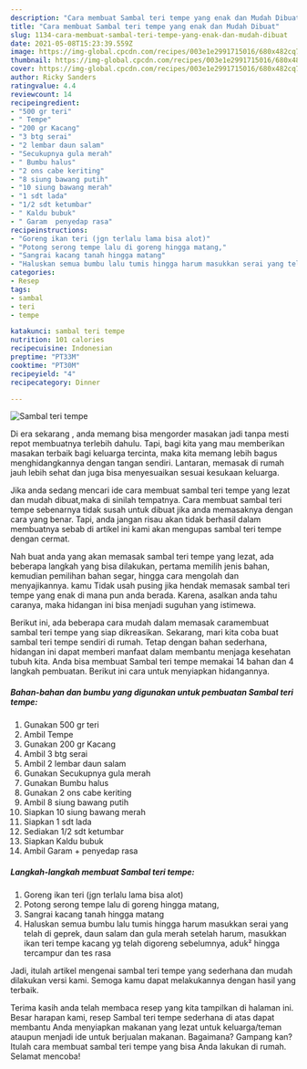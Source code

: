 ```yaml
---
description: "Cara membuat Sambal teri tempe yang enak dan Mudah Dibuat"
title: "Cara membuat Sambal teri tempe yang enak dan Mudah Dibuat"
slug: 1134-cara-membuat-sambal-teri-tempe-yang-enak-dan-mudah-dibuat
date: 2021-05-08T15:23:39.559Z
image: https://img-global.cpcdn.com/recipes/003e1e2991715016/680x482cq70/sambal-teri-tempe-foto-resep-utama.jpg
thumbnail: https://img-global.cpcdn.com/recipes/003e1e2991715016/680x482cq70/sambal-teri-tempe-foto-resep-utama.jpg
cover: https://img-global.cpcdn.com/recipes/003e1e2991715016/680x482cq70/sambal-teri-tempe-foto-resep-utama.jpg
author: Ricky Sanders
ratingvalue: 4.4
reviewcount: 14
recipeingredient:
- "500 gr teri"
- " Tempe"
- "200 gr Kacang"
- "3 btg serai"
- "2 lembar daun salam"
- "Secukupnya gula merah"
- " Bumbu halus"
- "2 ons cabe keriting"
- "8 siung bawang putih"
- "10 siung bawang merah"
- "1 sdt lada"
- "1/2 sdt ketumbar"
- " Kaldu bubuk"
- " Garam  penyedap rasa"
recipeinstructions:
- "Goreng ikan teri (jgn terlalu lama bisa alot)"
- "Potong serong tempe lalu di goreng hingga matang,"
- "Sangrai kacang tanah hingga matang"
- "Haluskan semua bumbu lalu tumis hingga harum masukkan serai yang telah di geprek, daun salam dan gula merah setelah harum, masukkan ikan teri tempe kacang yg telah digoreng sebelumnya, aduk² hingga tercampur dan tes rasa"
categories:
- Resep
tags:
- sambal
- teri
- tempe

katakunci: sambal teri tempe 
nutrition: 101 calories
recipecuisine: Indonesian
preptime: "PT33M"
cooktime: "PT30M"
recipeyield: "4"
recipecategory: Dinner

---
```



![Sambal teri tempe](https://img-global.cpcdn.com/recipes/003e1e2991715016/680x482cq70/sambal-teri-tempe-foto-resep-utama.jpg)

Di era  sekarang , anda memang bisa mengorder masakan jadi tanpa mesti repot membuatnya terlebih dahulu. Tapi, bagi kita yang mau memberikan masakan terbaik bagi keluarga tercinta, maka kita memang lebih bagus menghidangkannya dengan tangan sendiri. Lantaran, memasak di rumah jauh lebih sehat dan juga bisa menyesuaikan sesuai kesukaan keluarga.

Jika anda sedang mencari ide cara membuat sambal teri tempe yang lezat dan mudah dibuat,maka di sinilah tempatnya. Cara membuat sambal teri tempe  sebenarnya tidak susah untuk dibuat jika anda memasaknya dengan cara yang benar. Tapi, anda jangan risau akan tidak berhasil dalam membuatnya 
sebab di artikel ini kami akan mengupas sambal teri tempe dengan cermat.  



Nah buat anda yang akan memasak sambal teri tempe yang lezat, ada beberapa langkah yang bisa dilakukan, pertama memilih jenis bahan, kemudian pemilihan bahan segar, hingga cara mengolah dan menyajikannya. kamu Tidak usah pusing jika hendak memasak sambal teri tempe yang enak di mana pun anda berada. Karena, asalkan anda  tahu caranya, maka hidangan ini bisa menjadi suguhan yang istimewa.

Berikut ini, ada beberapa cara mudah dalam memasak caramembuat sambal teri tempe yang siap dikreasikan. Sekarang, mari kita coba buat sambal teri tempe sendiri di rumah. Tetap dengan bahan sederhana, hidangan ini dapat memberi manfaat dalam membantu menjaga kesehatan tubuh kita. Anda bisa membuat Sambal teri tempe memakai 14 bahan dan 4 langkah pembuatan. Berikut ini cara untuk menyiapkan hidangannya.

<!--inarticleads1-->

##### Bahan-bahan dan bumbu yang digunakan untuk pembuatan Sambal teri tempe:

1. Gunakan 500 gr teri
1. Ambil  Tempe
1. Gunakan 200 gr Kacang
1. Ambil 3 btg serai
1. Ambil 2 lembar daun salam
1. Gunakan Secukupnya gula merah
1. Gunakan  Bumbu halus
1. Gunakan 2 ons cabe keriting
1. Ambil 8 siung bawang putih
1. Siapkan 10 siung bawang merah
1. Siapkan 1 sdt lada
1. Sediakan 1/2 sdt ketumbar
1. Siapkan  Kaldu bubuk
1. Ambil  Garam + penyedap rasa




<!--inarticleads2-->

##### Langkah-langkah membuat Sambal teri tempe:

1. Goreng ikan teri (jgn terlalu lama bisa alot)
1. Potong serong tempe lalu di goreng hingga matang,
1. Sangrai kacang tanah hingga matang
1. Haluskan semua bumbu lalu tumis hingga harum masukkan serai yang telah di geprek, daun salam dan gula merah setelah harum, masukkan ikan teri tempe kacang yg telah digoreng sebelumnya, aduk² hingga tercampur dan tes rasa




Jadi, itulah artikel mengenai  sambal teri tempe  yang sederhana dan mudah dilakukan versi kami. Semoga kamu dapat melakukannya dengan hasil yang terbaik. 

Terima kasih anda telah membaca resep yang kita tampilkan di halaman ini. Besar harapan kami, resep  Sambal teri tempe sederhana di atas dapat membantu Anda menyiapkan makanan yang lezat untuk keluarga/teman ataupun menjadi ide untuk berjualan makanan. Bagaimana? Gampang kan? Itulah cara membuat sambal teri tempe yang bisa Anda lakukan di rumah. Selamat mencoba!

